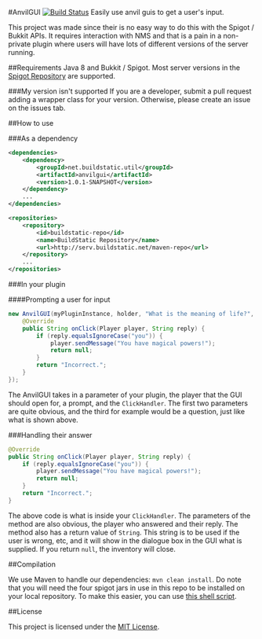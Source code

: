 #AnvilGUI [![Build Status](http://ci.buildstatic.net/buildStatus/icon?job=AnvilGUI)](http://ci.buildstatic.net/job/AnvilGUI/)
Easily use anvil guis to get a user's input.

This project was made since their is no easy way to do this with the Spigot / Bukkit APIs. It requires interaction
with NMS and that is a pain in a non-private plugin where users will have lots of different versions of the server
running.

##Requirements
Java 8 and Bukkit / Spigot. Most server versions in the [Spigot Repository](https://hub.spigotmc.org/nexus/) are supported.

###My version isn't supported
If you are a developer, submit a pull request adding a wrapper class for your version. Otherwise, please create an issue
on the issues tab. 

##How to use

###As a dependency

```xml
<dependencies>
    <dependency>
        <groupId>net.buildstatic.util</groupId>
        <artifactId>anvilgui</artifactId>
        <version>1.0.1-SNAPSHOT</version>
    </dependency>
    ...
</dependencies>

<repositories>
    <repository>
        <id>buildstatic-repo</id>
        <name>BuildStatic Repository</name>
        <url>http://serv.buildstatic.net/maven-repo</url>
    </repository>
    ...
</repositories>
```

###In your plugin

####Prompting a user for input

```java
new AnvilGUI(myPluginInstance, holder, "What is the meaning of life?", new AnvilGUI.ClickHandler() {
    @Override
    public String onClick(Player player, String reply) {
        if (reply.equalsIgnoreCase("you")) {
            player.sendMessage("You have magical powers!");
            return null;
        }
        return "Incorrect.";
    }
});
```
The AnvilGUI takes in a parameter of your plugin, the player that the GUI should open for, a prompt, and the
`ClickHandler`. The first two parameters are quite obvious, and the third for example would be a question, just like 
what is shown above.

###Handling their answer

```java
@Override
public String onClick(Player player, String reply) {
    if (reply.equalsIgnoreCase("you")) {
        player.sendMessage("You have magical powers!");
        return null;
    }
    return "Incorrect.";
}
```
The above code is what is inside your `ClickHandler`. The parameters of the method are also obvious, the player who answered 
and their reply. The method also has a return value of `String`. This string is to be used if the user is wrong, etc,
and it will show in the dialogue box in the GUI what is supplied. If you return `null`, the inventory will close.

##Compilation

We use Maven to handle our dependencies: `mvn clean install`. Do note that you will need the four spigot jars in use
in this repo to be installed on your local repository. To make this easier, you can use [this shell script](https://gist.github.com/WesJD/39b8f0c88f74bc952e27a737d3a67234).

##License

This project is licensed under the [MIT License](LICENSE).
